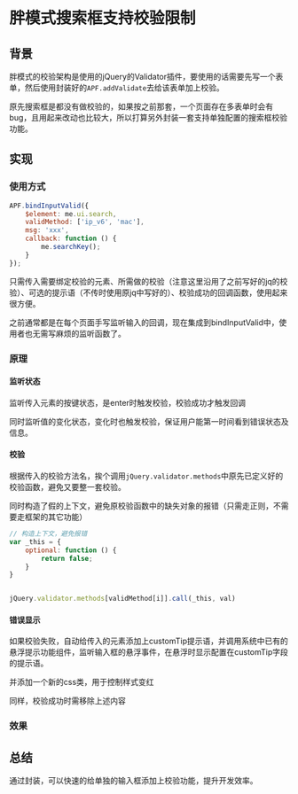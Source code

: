 # 胖模式搜索框支持校验限制



## 背景

胖模式的校验架构是使用的jQuery的Validator插件，要使用的话需要先写一个表单，然后使用封装好的`APF.addValidate`去给该表单加上校验。

原先搜索框是都没有做校验的，如果按之前那套，一个页面存在多表单时会有bug，且用起来改动也比较大，所以打算另外封装一套支持单独配置的搜索框校验功能。



## 实现



### 使用方式

```js
APF.bindInputValid({
    $element: me.ui.search,
    validMethod: ['ip_v6', 'mac'],
    msg: 'xxx',
    callback: function () {
        me.searchKey();
    }
});
```



只需传入需要绑定校验的元素、所需做的校验（注意这里沿用了之前写好的jq的校验）、可选的提示语（不传时使用原jq中写好的）、校验成功的回调函数，使用起来很方便。

之前通常都是在每个页面手写监听输入的回调，现在集成到bindInputValid中，使用者也无需写麻烦的监听函数了。



### 原理



#### 监听状态

监听传入元素的按键状态，是enter时触发校验，校验成功才触发回调

同时监听值的变化状态，变化时也触发校验，保证用户能第一时间看到错误状态及信息。



#### 校验

根据传入的校验方法名，挨个调用`jQuery.validator.methods`中原先已定义好的校验函数，避免又要整一套校验。

同时构造了假的上下文，避免原校验函数中的缺失对象的报错（只需走正则，不需要走框架的其它功能）

```js
// 构造上下文，避免报错
var _this = {
	optional: function () {
		return false;
	}
}


jQuery.validator.methods[validMethod[i]].call(_this, val)
```



#### 错误显示

如果校验失败，自动给传入的元素添加上customTip提示语，并调用系统中已有的悬浮提示功能组件，监听输入框的悬浮事件，在悬浮时显示配置在customTip字段的提示语。

并添加一个新的css类，用于控制样式变红

同样，校验成功时需移除上述内容



### 效果





## 总结

通过封装，可以快速的给单独的输入框添加上校验功能，提升开发效率。
